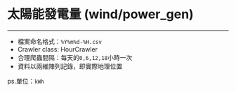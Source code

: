 # 太陽能發電量 (wind/power_gen)
---
* 檔案命名格式：`%Y%m%d-%H.csv`
* Crawler class: HourCrawler
* 合理爬蟲間隔：每天的`0,6,12,18`小時一次
* 資料以兩維陣列記錄，即實際地理位置

ps.單位：`kWh`

